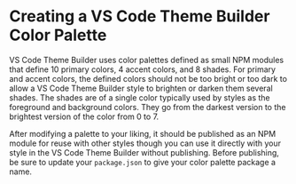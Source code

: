 # Creating a VS Code Theme Builder Color Palette
VS Code Theme Builder uses color palettes defined as small NPM modules that define 10 primary colors, 4 accent colors, and 8 shades. For primary and accent colors, the defined colors should not be too bright or too dark to allow a VS Code Theme Builder style to brighten or darken them several shades. The shades are of a single color typically used by styles as the foreground and background colors. They go from the darkest version to the brightest version of the color from 0 to 7.

After modifying a palette to your liking, it should be published as an NPM module for reuse with other styles though you can use it directly with your style in the VS Code Theme Builder without publishing. Before publishing, be sure to update your `package.json` to give your color palette package a name.
